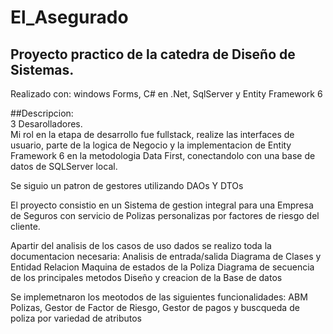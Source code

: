 # El_Asegurado
 <h2>Proyecto practico de la catedra de Diseño de Sistemas. </h2>
 
 Realizado con:  windows Forms, C# en .Net, SqlServer y Entity Framework 6

##Descripcion: <br>
 3 Desarolladores. <br>
 Mi rol en la etapa de desarrollo fue fullstack, realize las interfaces de usuario, parte de la logica de Negocio y la implementacion de Entity Framework 6 en la metodologia Data First, conectandolo con una base de datos de SQLServer local. 

Se siguio un patron de gestores utilizando DAOs Y DTOs
 
El proyecto consistio en un Sistema de gestion integral para una Empresa de Seguros con servicio de Polizas personalizas por factores de riesgo del cliente.

Apartir del analisis de los casos de uso dados se realizo toda la documentacion necesaria:
Analisis de entrada/salida
Diagrama de Clases y Entidad Relacion
Maquina de estados de la Poliza
Diagrama de secuencia de los principales metodos
Diseño y creacion de la Base de datos

Se implemetnaron los meotodos de las siguientes funcionalidades: ABM Polizas, Gestor de Factor de Riesgo, Gestor de pagos y buscqueda de poliza por variedad de atributos

